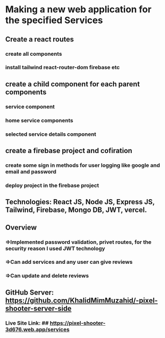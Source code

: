 # Making a new web application for the specified Services

## Create a react routes

### create all components

### install tailwind react-router-dom firebase etc

## create a child component for each parent components

### service component

### home service components

### selected service details component

## create a firebase project and cofiration

### create some sign in methods for user logging like google and email and password

### deploy project in the firebase project




## Technologies: React JS, Node JS, Express JS, Tailwind, Firebase, Mongo DB, JWT, vercel.
## Overview 
### =>Implemented password validation, privet routes, for the security reason I used JWT technology
### =>Can add services and any user can give reviews
### =>Can update and delete reviews

## GitHub Server: https://github.com/KhalidMimMuzahid/-pixel-shooter-server-side
### Live Site Link: ## https://pixel-shooter-3d676.web.app/services
